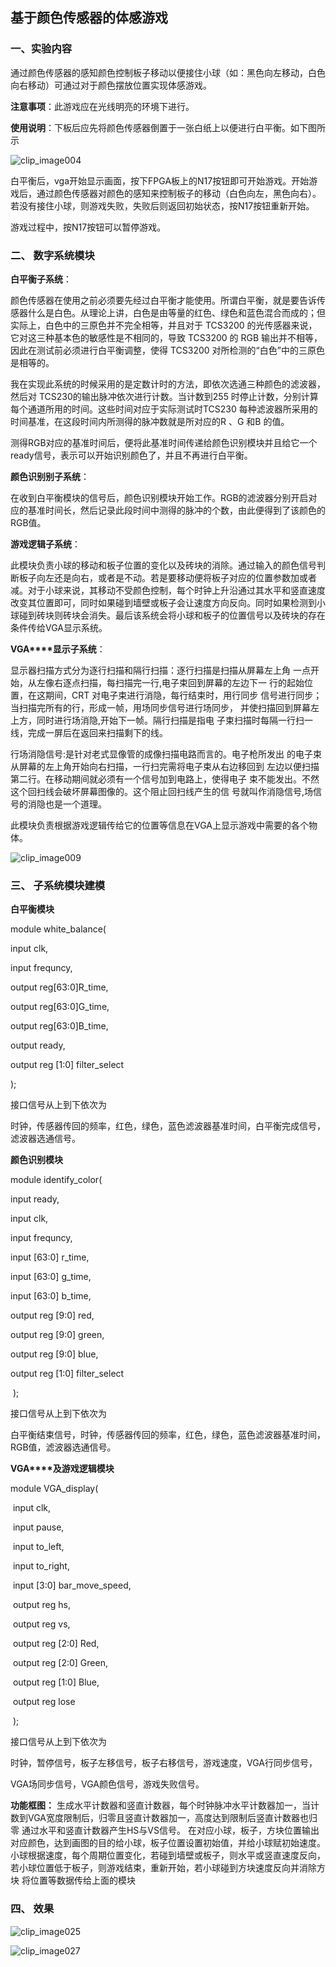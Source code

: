 

## 基于颜色传感器的体感游戏




### 一、实验内容

通过颜色传感器的感知颜色控制板子移动以便接住小球（如：黑色向左移动，白色向右移动）可通过对于颜色摆放位置实现体感游戏。

**注意事项**：此游戏应在光线明亮的环境下进行。

**使用说明**：下板后应先将颜色传感器倒置于一张白纸上以便进行白平衡。如下图所示

![clip_image004](https://github.com/zhangyiwen599/VGA_game/raw/master/assets/clip_image004-1584540184486.jpg)

白平衡后，vga开始显示画面，按下FPGA板上的N17按钮即可开始游戏。开始游戏后，通过颜色传感器对颜色的感知来控制板子的移动（白色向左，黑色向右）。若没有接住小球，则游戏失败，失败后则返回初始状态，按N17按钮重新开始。

游戏过程中，按N17按钮可以暂停游戏。

### 二、   数字系统模块

 

**白平衡子系统**：

颜色传感器在使用之前必须要先经过白平衡才能使用。所谓白平衡，就是要告诉传感器什么是白色。从理论上讲，白色是由等量的红色、绿色和蓝色混合而成的；但实际上，白色中的三原色并不完全相等，并且对于 TCS3200 的光传感器来说，它对这三种基本色的敏感性是不相同的，导致 TCS3200 的 RGB 输出并不相等，因此在测试前必须进行白平衡调整，使得 TCS3200 对所检测的“白色”中的三原色是相等的。

我在实现此系统的时候采用的是定数计时的方法，即依次选通三种颜色的滤波器，然后对 TCS230的输出脉冲依次进行计数。当计数到255 时停止计数，分别计算每个通道所用的时间。这些时间对应于实际测试时TCS230 每种滤波器所采用的时间基准，在这段时间内所测得的脉冲数就是所对应的R 、G 和B 的值。

测得RGB对应的基准时间后，便将此基准时间传递给颜色识别模块并且给它一个ready信号，表示可以开始识别颜色了，并且不再进行白平衡。



**颜色识别别子系统**：

​       在收到白平衡模块的信号后，颜色识别模块开始工作。RGB的滤波器分别开启对应的基准时间长，然后记录此段时间中测得的脉冲的个数，由此便得到了该颜色的RGB值。

 

**游戏逻辑子系统**：

​       此模块负责小球的移动和板子位置的变化以及砖块的消除。通过输入的颜色信号判断板子向左还是向右，或者是不动。若是要移动便将板子对应的位置参数加或者减。对于小球来说，其移动不受颜色控制，每个时钟上升沿通过其水平和竖直速度改变其位置即可，同时如果碰到墙壁或板子会让速度方向反向。同时如果检测到小球碰到砖块则砖块会消失。最后该系统会将小球和板子的位置信号以及砖块的存在条件传给VGA显示系统。

 

 

**VGA****显示子系统**：

显示器扫描方式分为逐行扫描和隔行扫描：逐行扫描是扫描从屏幕左上角 一点开始，从左像右逐点扫描，每扫描完一行,电子束回到屏幕的左边下一 行的起始位置，在这期间，CRT 对电子束进行消隐，每行结束时，用行同步 信号进行同步；当扫描完所有的行，形成一帧，用场同步信号进行场同步， 并使扫描回到屏幕左上方，同时进行场消隐,开始下一帧。隔行扫描是指电 子束扫描时每隔一行扫一线，完成一屏后在返回来扫描剩下的线。

 

行场消隐信号:是针对老式显像管的成像扫描电路而言的。电子枪所发出 的电子束从屏幕的左上角开始向右扫描，一行扫完需将电子束从右边移回到 左边以便扫描第二行。在移动期间就必须有一个信号加到电路上，使得电子 束不能发出。不然这个回扫线会破坏屏幕图像的。这个阻止回扫线产生的信 号就叫作消隐信号,场信号的消隐也是一个道理。

 

此模块负责根据游戏逻辑传给它的位置等信息在VGA上显示游戏中需要的各个物体。

 ![clip_image009](https://github.com/zhangyiwen599/VGA_game/raw/master/assets/clip_image009.jpg)

 

### 三、   子系统模块建模

**白平衡模块**

module white_balance(

 input clk,

 input frequncy,

 output reg[63:0]R_time,

 output reg[63:0]G_time,

 output reg[63:0]B_time,

 output ready,

 output reg [1:0] filter_select

);

接口信号从上到下依次为

时钟，传感器传回的频率，红色，绿色，蓝色滤波器基准时间，白平衡完成信号，滤波器选通信号。








**颜色识别模块**

module identify_color(

input ready,

input clk,

input frequncy,

input [63:0] r_time,

input [63:0] g_time,

input [63:0] b_time,

output reg [9:0] red,

output reg [9:0] green,

output reg [9:0] blue,

output reg [1:0] filter_select

​    );

接口信号从上到下依次为

白平衡结束信号，时钟，传感器传回的频率，红色，绿色，蓝色滤波器基准时间，RGB值，滤波器选通信号。

 

 

 

 

**VGA****及游戏逻辑模块**

module VGA_display(

​    input clk,

​    input pause,

​        input to_left,

​        input to_right,

​        input [3:0] bar_move_speed,

​    output reg hs,

​    output reg vs,

​    output reg [2:0] Red,

​    output reg [2:0] Green,

​    output reg [1:0] Blue,

​        output reg lose

​    );

接口信号从上到下依次为

时钟，暂停信号，板子左移信号，板子右移信号，游戏速度，VGA行同步信号，

VGA场同步信号，VGA颜色信号，游戏失败信号。

 

 

**功能框图：**
生成水平计数器和竖直计数器，每个时钟脉冲水平计数器加一，当计数到VGA宽度限制后，归零且竖直计数器加一，高度达到限制后竖直计数器也归零  通过水平和竖直计数器产生HS与VS信号。 在对应小球，板子，方块位置输出对应颜色，达到画图的目的给小球，板子位置设置初始值，并给小球赋初始速度。
小球根据速度，每个周期位置变化，若碰到墙壁或板子，则水平或竖直速度反向，若小球位置低于板子，则游戏结束，重新开始，若小球碰到方块速度反向并消除方块 将位置等数据传给上面的模块      

 

 

### 四、   效果





 ![clip_image025](https://github.com/zhangyiwen599/VGA_game/raw/master/assets/clip_image025.jpg)

 

 ![clip_image027](https://github.com/zhangyiwen599/VGA_game/raw/master/assets/clip_image027.jpg)



 

 
